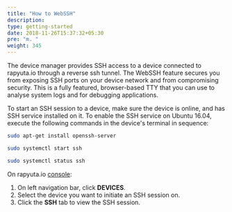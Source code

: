 ```yaml
---
title: "How to WebSSH"
description:
type: getting-started
date: 2018-11-26T15:37:32+05:30
pre: "m. "
weight: 345
---
```

The device manager provides SSH access to a device connected to rapyuta.io
through a reverse ssh tunnel. The WebSSH feature secures you from exposing SSH
ports on your device network and from compromising security. This is a fully
featured, browser-based TTY that you can use to analyse system logs and for
debugging applications.

To start an SSH session to a device, make sure the device is online, and has
SSH service installed on it. To enable the SSH service on Ubuntu 16.04, execute
the following commands in the device's terminal in sequence:

```bash
sudo apt-get install openssh-server
```

```bash
sudo systemctl start ssh
```

```bash
sudo systemctl status ssh
```

On rapyuta.io [console](https://closed-beta.rapyuta.io):

1. On left navigation bar, click **DEVICES**.
2. Select the device you want to initiate an SSH session on.
3. Click the **SSH** tab to view the SSH session.
